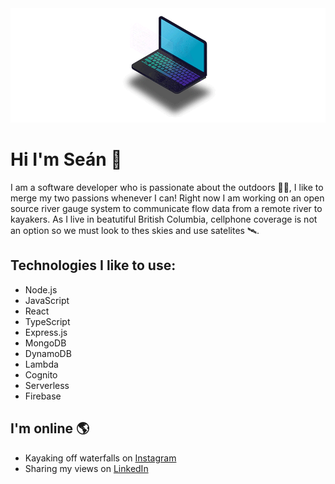   <img src="https://github.com/SeanMcTernan/SeanMcTernan/blob/main/Laptop.gif?raw=true" alt="Sean Mc Ternan GitHub Motion Graphic">

# Hi I'm Seán 👋

I am a software developer who is passionate about the outdoors 🌱🌲, I like to merge my two passions whenever I can! Right now I am working on an open source river gauge system to communicate flow data from a remote river to kayakers. As I live in beatutiful British Columbia, cellphone coverage is not an option so we must look to thes skies and use satelites 🛰️. 

## Technologies I like to use:
- Node.js 
- JavaScript 
- React 
- TypeScript
- Express.js 
- MongoDB 
- DynamoDB 
- Lambda
- Cognito
- Serverless  
- Firebase 


## I'm online 🌎

- Kayaking off waterfalls on <a href="https://www.instagram.com/whatsthekracken">Instagram</a>
- Sharing my views on <a href="https://www.linkedin.com/in/seanmcternan">LinkedIn</a>
